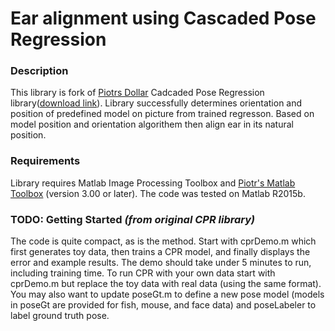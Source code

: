 # Ear alignment using Cascaded Pose Regression

### Description
This library is fork of [Piotrs Dollar](https://github.com/pdollar/) Cadcaded Pose Regression library([download link](http://pdollar.github.io/files/code/cpr/cprV1.00.zip)). Library successfully determines orientation and position of predefined model on picture from trained regresson. Based on model position and orientation algorithem then align ear in its natural position. 

### Requirements
Library requires Matlab Image Processing Toolbox and [Piotr's Matlab Toolbox](http://pdollar.github.io/toolbox/) (version 3.00 or later). The code was tested on Matlab R2015b.

### **TODO:** Getting Started _(from original CPR library)_

The code is quite compact, as is the method. Start with cprDemo.m which first generates toy data, then trains a CPR model, 
and finally displays the error and example results. The demo should take under 5 minutes to run, including training time. 
To run CPR with your own data start with cprDemo.m but replace the toy data with real data (using the same format). You may 
also want to update poseGt.m to define a new pose model (models in poseGt are provided for fish, mouse, and face data) and 
poseLabeler to label ground truth pose.

